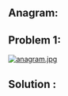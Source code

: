 ## Anagram:


## Problem 1:

[![anagram.jpg](https://s15.postimg.org/42j2jhmsr/anagram.jpg)](https://postimg.org/image/rtig1lmzr/)



## Solution :
